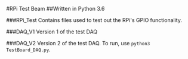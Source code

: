 #RPi Test Beam
##Written in Python 3.6

###RPi_Test
Contains files used to test out the RPi's GPIO functionality.

###DAQ_V1
Version 1 of the test DAQ

###DAQ_V2
Version 2 of the test DAQ.
To run, use `python3 TestBoard_DAQ.py`.
